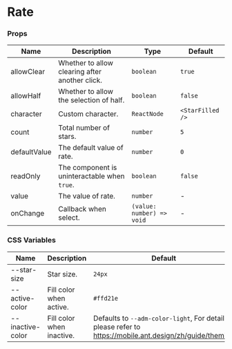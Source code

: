 # Rate

<code src="./demos/demo1.tsx"></code>

### Props

| Name         | Description                                    | Type                      | Default          |
| ------------ | ---------------------------------------------- | ------------------------- | ---------------- |
| allowClear   | Whether to allow clearing after another click. | `boolean`                 | `true`           |
| allowHalf    | Whether to allow the selection of half.        | `boolean`                 | `false`          |
| character    | Custom character.                              | `ReactNode`               | `<StarFilled />` |
| count        | Total number of stars.                         | `number`                  | `5`              |
| defaultValue | The default value of rate.                     | `number`                  | `0`              |
| readOnly     | The component is uninteractable when `true`.   | `boolean`                 | `false`          |
| value        | The value of rate.                             | `number`                  | -                |
| onChange     | Callback when select.                          | `(value: number) => void` | -                |

### CSS Variables

| Name             | Description               | Default                                                                                                  |
| ---------------- | ------------------------- | -------------------------------------------------------------------------------------------------------- |
| --star-size      | Star size.                | `24px`                                                                                                   |
| --active-color   | Fill color when active.   | `#ffd21e`                                                                                                |
| --inactive-color | Fill color when inactive. | Defaults to `--adm-color-light`, For details, please refer to https://mobile.ant.design/zh/guide/theming |

